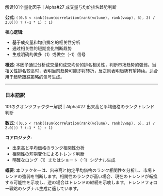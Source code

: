 解读101个量化因子｜Alpha#27 成交量与均价排名趋势判断

**公式**: `((0.5 < rank((sum(correlation(rank(volume), rank(vwap), 6), 2) / 2.0))) ? (-1 * 1) : 1)`

**核心逻辑**:

- 基于成交量和均价排名的相关性分析
- 通过相关性的短期变化判断趋势
- 生成明确的做多（1）或做空（-1）信号

**概述**:
本因子通过分析成交量和成交均价的排名相关性，判断市场趋势的强弱。当相关性排名较高时，表明当前趋势可能即将转折，反之则表明趋势有望持续。适合用于趋势跟踪策略的信号生成。

---

### 日本語訳

101のクオンツファクター解説｜Alpha#27 出来高と平均価格のランクトレンド判断

**数式**: `((0.5 < rank((sum(correlation(rank(volume), rank(vwap), 6), 2) / 2.0))) ? (-1 * 1) : 1)`

**コアロジック**:

- 出来高と平均価格のランク相関性分析
- 相関性の短期変化によるトレンド判断
- 明確なロング（1）またはショート（-1）シグナル生成

**概要**:
本ファクターは、出来高と約定平均価格のランク相関性を分析し、市場トレンドの強弱を判断します。相関性のランクが高い場合、現在のトレンドが転換する可能性を示唆し、逆の場合はトレンドの継続を示唆します。トレンドフォロー戦略のシグナル生成に適しています。
